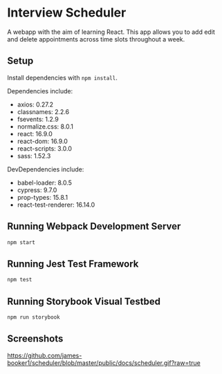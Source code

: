 # Interview Scheduler

A webapp with the aim of learning React. This app allows you to add edit and delete appointments across time slots throughout a week. 

## Setup

Install dependencies with `npm install`.

Dependencies include:

- axios: 0.27.2
- classnames: 2.2.6
- fsevents: 1.2.9
- normalize.css: 8.0.1
- react: 16.9.0
- react-dom: 16.9.0
- react-scripts: 3.0.0
- sass: 1.52.3

DevDependencies include:

- babel-loader: 8.0.5
- cypress: 9.7.0
- prop-types: 15.8.1
- react-test-renderer: 16.14.0

## Running Webpack Development Server

```sh
npm start
```

## Running Jest Test Framework

```sh
npm test
```

## Running Storybook Visual Testbed

```sh
npm run storybook
```
## Screenshots

https://github.com/james-booker1/scheduler/blob/master/public/docs/scheduler.gif?raw=true
